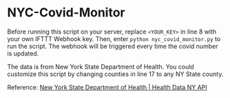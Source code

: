 # NYC-Covid-Monitor

Before running this script on your server, replace `<YOUR_KEY>` in line 8 with your own IFTTT Webhook key. Then, enter `python nyc_covid_monitor.py` to run the script. The webhook will be triggered every time the covid number is updated.

The data is from New York State Department of Health. You could customize this script by changing counties in line 17 to any NY State county.

Reference: [New York State Department of Health | Health Data NY API](https://dev.socrata.com/foundry/health.data.ny.gov/xdss-u53e)
